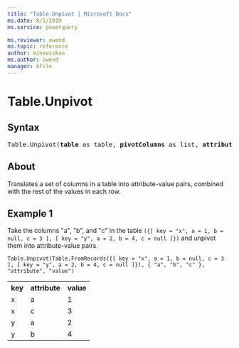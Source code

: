 ```yaml
---
title: "Table.Unpivot | Microsoft Docs"
ms.date: 8/1/2019
ms.service: powerquery

ms.reviewer: owend
ms.topic: reference
author: minewiskan
ms.author: owend
manager: kfile
---
```

# Table.Unpivot

## Syntax

<pre>
Table.Unpivot(<b>table</b> as table, <b>pivotColumns</b> as list, <b>attributeColumn</b> as text, <b>valueColumn</b> as text) as table 
</pre>
  
## About  
Translates a set of columns in a table into attribute-value pairs, combined with the rest of the values in each row.

## Example 1
Take the columns "a", "b", and "c" in the table `({[ key = "x", a = 1, b = null, c = 3 ], [ key = "y", a = 2, b = 4, c = null ]})` and unpivot them into attribute-value pairs.

```powerquery-m
Table.Unpivot(Table.FromRecords({[ key = "x", a = 1, b = null, c = 3 ], [ key = "y", a = 2, b = 4, c = null ]}), { "a", "b", "c" }, "attribute", "value")
```

<table> <tr> <th>key</th> <th>attribute</th> <th>value</th> </tr> <tr> <td>x</td> <td>a</td> <td>1</td> </tr> <tr> <td>x</td> <td>c</td> <td>3</td> </tr> <tr> <td>y</td> <td>a</td> <td>2</td> </tr> <tr> <td>y</td> <td>b</td> <td>4</td> </tr> </table>
